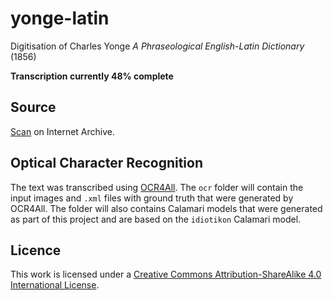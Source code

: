 # yonge-latin
Digitisation of Charles Yonge _A Phraseological English-Latin Dictionary_ (1856)

**Transcription currently 48% complete**

## Source
[Scan](https://archive.org/details/younge-c.-a-phraseological-latin-english-dictionary-1855/YOUNGE%2C%20C.%20-%20A%20Phraseological%20English%20-%20Latin%20Dictionary%20%5B1855%5D/) on Internet Archive.

## Optical Character Recognition
The text was transcribed using [OCR4All](https://github.com/OCR4all). The ```ocr``` folder will contain the input images and ```.xml``` files with ground truth that were generated by OCR4All. The folder will also contains Calamari models that were generated as part of this project and are based on the ```idiotikon``` Calamari model. 

## Licence
This work is licensed under a [Creative Commons Attribution-ShareAlike 4.0 International License](http://creativecommons.org/licenses/by-sa/4.0/).
